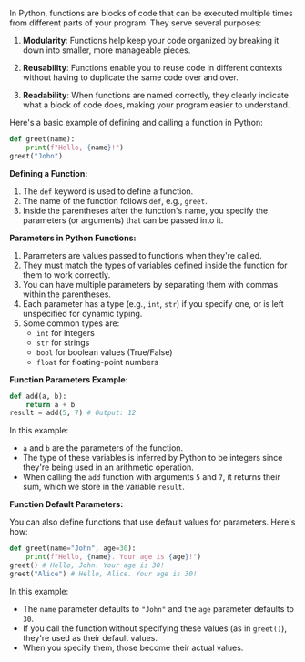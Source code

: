 In Python, functions are blocks of code that can be executed multiple times from different parts of your program.
They serve several purposes:

1. **Modularity**: Functions help keep your code organized by breaking it down into smaller, more manageable
pieces.

2. **Reusability**: Functions enable you to reuse code in different contexts without having to duplicate the same
code over and over.

3. **Readability**: When functions are named correctly, they clearly indicate what a block of code does, making
your program easier to understand.

Here's a basic example of defining and calling a function in Python:

```python
def greet(name):
    print(f"Hello, {name}!")
greet("John")
```

**Defining a Function:**

1. The `def` keyword is used to define a function.
2. The name of the function follows `def`, e.g., `greet`.
3. Inside the parentheses after the function's name, you specify the parameters (or arguments) that can be passed
into it.

**Parameters in Python Functions:**

1. Parameters are values passed to functions when they're called.
2. They must match the types of variables defined inside the function for them to work correctly.
3. You can have multiple parameters by separating them with commas within the parentheses.
4. Each parameter has a type (e.g., `int`, `str`) if you specify one, or is left unspecified for dynamic typing.
5. Some common types are:
   - `int` for integers
   - `str` for strings
   - `bool` for boolean values (True/False)
   - `float` for floating-point numbers

**Function Parameters Example:**

```python
def add(a, b):
    return a + b
result = add(5, 7) # Output: 12
```

In this example:

- `a` and `b` are the parameters of the function.
- The type of these variables is inferred by Python to be integers since they're being used in an arithmetic
operation.
- When calling the `add` function with arguments `5` and `7`, it returns their sum, which we store in the variable
`result`.

**Function Default Parameters:**

You can also define functions that use default values for parameters. Here's how:

```python
def greet(name="John", age=30):
    print(f"Hello, {name}. Your age is {age}!")
greet() # Hello, John. Your age is 30!
greet("Alice") # Hello, Alice. Your age is 30!
```

In this example:

- The `name` parameter defaults to `"John"` and the `age` parameter defaults to `30`.
- If you call the function without specifying these values (as in `greet()`), they're used as their default
values.
- When you specify them, those become their actual values.